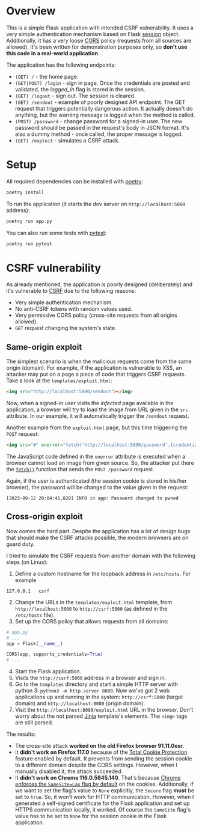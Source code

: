 # Overview

This is a simple Flask application with intended CSRF vulnerability. It uses a very simple authentication 
mechanism based on Flask [session](https://flask.palletsprojects.com/en/2.3.x/api/#sessions) object. 
Additionally, it has a very loose [CORS](https://developer.mozilla.org/en-US/docs/Web/HTTP/CORS) policy 
(requests from all sources are allowed). It's been written for demonstration purposes only, so 
**don't use this code in a real-world application**.

The application has the following endpoints:

- `(GET) /` - the home page.
- `(GET|POST) /login` - sign in page. Once the credentials are posted and validated, the *logged_in* flag is stored in the session.
- `(GET) /logout` - sign out. The session is cleared.
- `(GET) /sendout` - example of poorly designed API endpoint. The GET request that triggers potentially dangerous action.
  It actually doesn't do anything, but the warning message is logged when the method is called.
- `(POST) /password` - change password for a signed-in user. The new password should be passed in the request's body in
  JSON format. It's also a dummy method - once called, the proper message is logged.
- `(GET) /exploit` - simulates a CSRF attack.

# Setup

All required dependencies can be installed with [poetry](https://python-poetry.org/):

```bash
poetry install
```

To run the application (it starts the dev server on `http://localhost:5000` address):

```bash
poetry run app.py
```

You can also run some tests with [pytest](https://docs.pytest.org/en/7.4.x/):

```bash
poetry run pytest
```

# CSRF vulnerability

As already mentioned, the application is poorly designed (deliberately) and it's vulnerable to 
[CSRF](https://owasp.org/www-community/attacks/csrf) due to the following reasons:

* Very simple authentication mechanism.
* No anti-CSRF tokens with random values used.
* Very permissive CORS policy (cross-site requests from all origins allowed).
* `GET` request changing the system's state.

## Same-origin exploit

The simplest scenario is when the malicious requests come from the same origin (domain).
For example, if the application is vulnerable to XSS, an attacker may put on a page 
a piece of code that triggers CSRF requests. Take a look at the `templates/exploit.html`:

```html
<img src="http://localhost:5000/sendout"></img>
```

Now, when a signed-in user visits the *infected* page available in the application, a browser will
try to load the image from URL given in the `src` attribute. In our example, it will automatically
trigger the `/sendout` request.

Another example from the `exploit.html` page, but this time triggering the `POST` request:

```html
<img src="#" onerror="fetch('http://localhost:5000/password',{credentials:'include',method:'POST',headers:{'Content-Type':'application/json'},body:JSON.stringify({new_password: 'pwned'})})"></img>
```

The JavaScript code defined in the `onerror` attribute is executed when a browser cannot load an image from given source.
So, the attacker put there the [`fetch()`](https://developer.mozilla.org/en-US/docs/Web/API/fetch) function that
sends the `POST /password` request.

Again, if the user is authenticated (the session cookie is stored in his/her browser), the password will
be changed to the value given in the request:

```
[2023-09-12 20:04:41,828] INFO in app: Password changed to pwned
```

## Cross-origin exploit

Now comes the hard part. Despite the application has a lot of design bugs that should make the CSRF attacks possible,
the modern browsers are on guard duty.

I tried to simulate the CSRF requests from another domain with the following steps (on Linux):

1. Define a custom hostname for the loopback address in `/etc/hosts`. For example
```
127.0.0.1   csrf
```
2. Change the URLs in the `templates/exploit.html` template, from `http://localhost:5000` to `http://csrf:5000` (as defined
   in the `/etc/hosts` file).
3. Set up the CORS policy that allows requests from all domains:
```python
# app.py
# ...
app = Flask(__name__)

CORS(app, supports_credentials=True)
# ...
```
4. Start the Flask application.
5. Visits the `http://csrf:5000` address in a browser and sign in.
6. Go to the `templates` directory and start a simple HTTP server with python 3: `python3 -m http.server 8080`. 
   Now we've got 2 web applications up and running in the system: `http://csrf:5000` (target domain) and 
   `http://localhost:8080` (origin domain).
7. Visit the `http://localhost:8080/exploit.html` URL in the browser. Don't worry about the not parsed 
   [Jinja](https://jinja.palletsprojects.com/en/3.1.x/) template's elements. The `<img>` tags are still parsed.

The results:

- The cross-site attack **worked on the old Firefox browser 91.11.0esr**.
- It **didn't work on Firefox 117.0** because of the [Total Cookie Protection](https://blog.mozilla.org/en/mozilla/firefox-rolls-out-total-cookie-protection-by-default-to-all-users-worldwide/) feature enabled by default. It prevents
  from sending the session cookie to a different domain despite the CORS settings. However, when I manually disabled it,
  the attack succeeded.
- It **didn't work on Chrome 116.0.5845.140**. That's because [Chrome enforces the `SameSite=Lax` flag by default](https://chromestatus.com/feature/5088147346030592) on the cookies. Additionally, if we want to set the flag's value to `None`
  explicitly, the `Secure` flag **must** be set to `true`. So, it won't work for HTTP communication. However, when I generated a self-signed certificate for the Flask application and set up HTTPS communication locally, it worked.
  Of course the `SameSite` flag's value has to be set to `None` for the session cookie in the Flask application.
